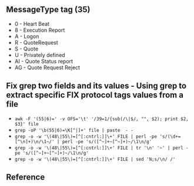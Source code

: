 ## MessageType tag (35)
* 0 - Heart Beat
* 8 - Execution Report
* A - Logon
* R - QuoteRequest
* S - Quote
* U - Privately defined
* AI - Quote Status report
* AG - Quote Request Reject


## Fix grep two fields and its values - Using grep to extract specific FIX protocol tags values from a file

* ```awk -F '(55|6)=' -v OFS='\t' '/39=1/{sub(/\|$/, "", $2); print $2, $3}' file```
* ```grep -oP '\b(55|6)=\K[^|]+' file | paste  - -```
* ```grep -o -w '\(48\|55\)=[^[:cntrl:]]\+' FILE | perl -pe 's/(\d+=[^\n]+)\n/\1~/' | perl -pe 's/([^~]+~[^~]+)~/\1\n/g'```
* ```grep -o -w '\(48\|55\)=[^[:cntrl:]]\+' FILE | tr '\n' '~' | perl -pe 's/([^~]+~[^~]+)~/\1\n/g'```
* ```grep -o -w '\(48\|55\)=[^[:cntrl:]]\+' FILE | sed 'N;s/\n/ /'```

## Reference
